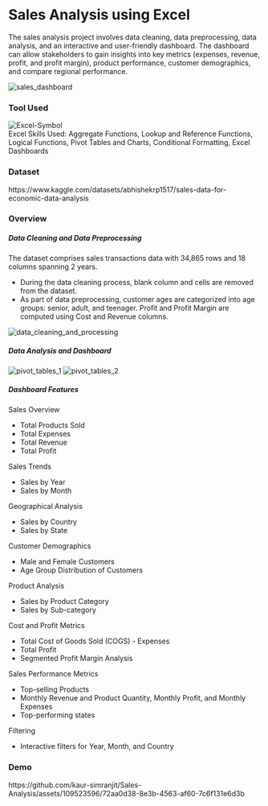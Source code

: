 <h1>Sales Analysis using Excel</h1> 
<p>The sales analysis project involves data cleaning, data preprocessing, data analysis, and an interactive and user-friendly dashboard. The dashboard can allow stakeholders to gain insights into key metrics (expenses, revenue, profit, and profit margin), product performance, customer demographics, and compare regional performance.</p>

![sales_dashboard](https://github.com/kaur-simranjit/Sales-Analysis/assets/109523596/aca62998-0ab7-42c5-8862-d5838a8100ff)
<h3>Tool Used</h3>

![Excel-Symbol](https://github.com/kaur-simranjit/Sales-Analysis/assets/109523596/120a302f-f068-4678-a30e-81c314070a95)
<br>
Excel Skills Used: Aggregate Functions, Lookup and Reference Functions, Logical Functions, Pivot Tables and Charts, Conditional Formatting, Excel Dashboards
<h3>Dataset</h3>
https://www.kaggle.com/datasets/abhishekrp1517/sales-data-for-economic-data-analysis
<h3>Overview</h3>
<h5>Data Cleaning and Data Preprocessing</h5>
The dataset comprises sales transactions data with 34,865 rows and 18 columns spanning 2 years.
<ul style="list-style-type:disc">
  <li>During the data cleaning process, blank column and cells are removed from the dataset. </li>
  <li>As part of data preprocessing, customer ages are categorized into age groups: senior, adult, and teenager. Profit and Profit Margin are computed using Cost and Revenue columns.</li>
</ul>

![data_cleaning_and_processing](https://github.com/kaur-simranjit/Sales-Analysis/assets/109523596/070bad10-bb0f-4174-ba1e-57de084a4b12)
<h5>Data Analysis and Dashboard</h5>

![pivot_tables_1](https://github.com/kaur-simranjit/Sales-Analysis/assets/109523596/e90e1af7-2b08-4dd3-970d-e188d7883b2a)
![pivot_tables_2](https://github.com/kaur-simranjit/Sales-Analysis/assets/109523596/69e62539-9b87-429c-a28d-dbd3e390f193)
<h5>Dashboard Features</h5>
Sales Overview
<ul style="list-style-type:disc">
  <li>Total Products Sold</li>
  <li>Total Expenses</li>
  <li>Total Revenue</li>
  <li>Total Profit</li>
  </ul>
Sales Trends
<ul style="list-style-type:disc">
  <li>Sales by Year</li>
  <li>Sales by Month</li>
  </ul>
Geographical Analysis
<ul style="list-style-type:disc">
  <li>Sales by Country</li>
  <li>Sales by State</li>
  </ul>
Customer Demographics
<ul style="list-style-type:disc">
  <li>Male and Female Customers</li>
  <li>Age Group Distribution of Customers</li>
  </ul>
Product Analysis
<ul style="list-style-type:disc">
  <li>Sales by Product Category</li>
  <li>Sales by Sub-category</li>
  </ul>
Cost and Profit Metrics
<ul style="list-style-type:disc">
  <li>Total Cost of Goods Sold (COGS) - Expenses</li>
  <li>Total Profit</li>
  <li>Segmented Profit Margin Analysis</li>
  </ul>
Sales Performance Metrics
<ul style="list-style-type:disc">
  <li>Top-selling Products</li>
  <li>Monthly Revenue and Product Quantity, Monthly Profit, and Monthly Expenses</li>
  <li>Top-performing states</li>
  </ul>
Filtering
<ul style="list-style-type:disc">
  <li>Interactive filters for Year, Month, and Country</li>
  </ul>
<h3>Demo</h3>
https://github.com/kaur-simranjit/Sales-Analysis/assets/109523596/72aa0d38-8e3b-4563-af60-7c6f131e6d3b
